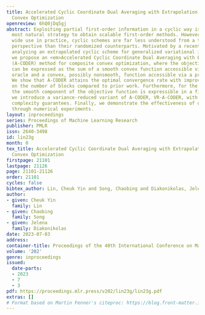 ```yaml
---
title: Accelerated Cyclic Coordinate Dual Averaging with Extrapolation for Composite
  Convex Optimization
openreview: 6hQ0jDq5gj
abstract: Exploiting partial first-order information in a cyclic way is arguably the
  most natural strategy to obtain scalable first-order methods. However, despite their
  wide use in practice, cyclic schemes are far less understood from a theoretical
  perspective than their randomized counterparts. Motivated by a recent success in
  analyzing an extrapolated cyclic scheme for generalized variational inequalities,
  we propose an <em>Accelerated Cyclic Coordinate Dual Averaging with Extrapolation</em>
  (A-CODER) method for composite convex optimization, where the objective function
  can be expressed as the sum of a smooth convex function accessible via a gradient
  oracle and a convex, possibly nonsmooth, function accessible via a proximal oracle.
  We show that A-CODER attains the optimal convergence rate with improved dependence
  on the number of blocks compared to prior work. Furthermore, for the setting where
  the smooth component of the objective function is expressible in a finite sum form,
  we introduce a variance-reduced variant of A-CODER, VR-A-CODER, with state-of-the-art
  complexity guarantees. Finally, we demonstrate the effectiveness of our algorithms
  through numerical experiments.
layout: inproceedings
series: Proceedings of Machine Learning Research
publisher: PMLR
issn: 2640-3498
id: lin23g
month: 0
tex_title: Accelerated Cyclic Coordinate Dual Averaging with Extrapolation for Composite
  Convex Optimization
firstpage: 21101
lastpage: 21126
page: 21101-21126
order: 21101
cycles: false
bibtex_author: Lin, Cheuk Yin and Song, Chaobing and Diakonikolas, Jelena
author:
- given: Cheuk Yin
  family: Lin
- given: Chaobing
  family: Song
- given: Jelena
  family: Diakonikolas
date: 2023-07-03
address: 
container-title: Proceedings of the 40th International Conference on Machine Learning
volume: '202'
genre: inproceedings
issued:
  date-parts:
  - 2023
  - 7
  - 3
pdf: https://proceedings.mlr.press/v202/lin23g/lin23g.pdf
extras: []
# Format based on Martin Fenner's citeproc: https://blog.front-matter.io/posts/citeproc-yaml-for-bibliographies/
---
```

